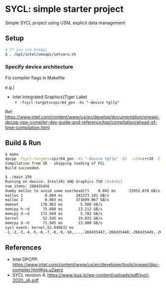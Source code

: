 # SYCL: simple starter project

Simple SYCL project using USM, explicit data management

## Setup

```sh
# If you use OneApi
$ . /opt/intel/oneapi/setvars.sh
```

### Specify device architecture

Fix compiler flags in Makefile

e.g.)
- Intel Integrated Graphics(Tiger Lake)
  - `-fsycl-targets=spir64_gen -Xs "-device tgllp"`

Ref: https://www.intel.com/content/www/us/en/develop/documentation/oneapi-dpcpp-cpp-compiler-dev-guide-and-reference/top/compilation/ahead-of-time-compilation.html

## Build & Run
```sh
$ make
dpcpp -fsycl-targets=spir64_gen -Xs "-device tgllp" -O3  -std=c++20 -I./include    main.cpp   -o main
Compilation from IR - skipping loading of FCL
Build succeeded.

$ ./main 256
Running on device: Intel(R) UHD Graphics 750 [0x4c8a]
num_items: 268435456
dummy malloc to avoid some overhead(?)    0.042 ms      23952.670 GB/s
malloc 1          0.004 ms      281373.101 GB/s
malloc 2          0.003 ms      371609.067 GB/s
memset          178.963 ms        5.588 GB/s
memcpy h->d      75.688 ms       13.212 GB/s
memcpy d->d     172.949 ms        5.782 GB/s
kernel           52.545 ms       19.031 GB/s
memcpy d->h      71.945 ms       13.900 GB/s
sycl event: kernel,52.049632 ms
-1,-2,-3,-4,-5,-6,-7,-8,-9,-10,...,-268435447,-268435448,-268435449,-268435450,-268435451,-268435452,-268435453,-268435454,-268435455,-268435456,

```

## References

- Intel DPCPP: https://www.intel.com/content/www/us/en/developer/tools/oneapi/dpc-compiler.html#gs.u2aerz
- SYCL revision 4: https://www.isus.jp/wp-content/uploads/pdf/sycl-2020_JA.pdf
